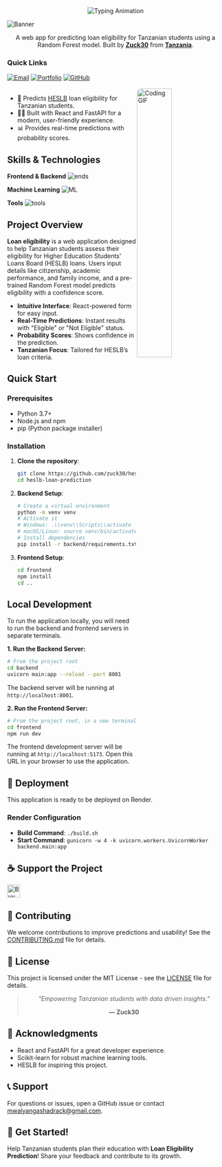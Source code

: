<div align="center">
  <img src="https://readme-typing-svg.demolab.com?font=Fira+Code&weight=600&size=30&duration=4000&pause=1000&color=43CEA2&center=true&vCenter=true&width=500&height=70&lines=Loan+Eligibility;Random+Forest+Model;Built+by+Zuck30" alt="Typing Animation" />
</div>

![Banner](https://capsule-render.vercel.app/api?type=venom&height=200&color=0:43cea2,100:185a9d&text=%20Loan%20Eligibility%20Prediction&textBg=false&desc=(Tanzania)&descAlign=79&fontAlign=50&descAlignY=70&fontColor=f7f5f5)

<p align="center">A web app for predicting loan eligibility for Tanzanian students using a Random Forest model. Built by <strong><a href="https://github.com/zuck30">Zuck30</a></strong> from <strong><a href="https://www.google.com/travel/things-to-do?dest_src=ut&dest_mid=%2Fm%2F0htfv">Tanzania</a></strong>.</p>

<h3>Quick Links</h3>
<div align="left">
    <a href="mailto:mwalyangashadrack@gmail.com"><img src="https://img.shields.io/badge/Mail%20me-30302f?style=flat-square&logo=gmail" alt="Email"></a>
    <a href="https://sheddysilicon.netlify.app"><img src="https://img.shields.io/badge/Portfolio-30302f?style=flat-square&logo=firefox" alt="Portfolio"></a>
    <a href="https://github.com/zuck30/loan-eligibility"><img src="https://img.shields.io/badge/Repository-30302f?style=flat-square&logo=github" alt="GitHub"></a>
</div>

<br>
<a href="https://github.com/zuck30/loan-eligibility"> <img src="https://media.giphy.com/media/L1R1tvI9svkIWwpVYr/giphy.gif" width="40%" align="right" style="border-radius:10px; animation: float 6s ease-in-out infinite;" alt="Coding GIF">
</a>

<ul>
    <li>🔭 Predicts <a href="https://www.heslb.go.tz">HESLB</a> loan eligibility for Tanzanian students.</li>
    <li>👨‍💻 Built with React and FastAPI for a modern, user-friendly experience.</li>
    <li>📊 Provides real-time predictions with probability scores.</li>
</ul>

<h2 id="skills">Skills & Technologies</h2>

**Frontend & Backend**
![ends](https://skillicons.dev/icons?i=js,css,html,python,react,vite,fastapi&perline=10)

**Machine Learning**
![ML](https://skillicons.dev/icons?i=scikitlearn&perline=10)

**Tools**
![tools](https://skillicons.dev/icons?i=git,github,vscode&perline=10)

<h2>Project Overview</h2>

**Loan eligibility** is a web application designed to help Tanzanian students assess their eligibility for Higher Education Students' Loans Board (HESLB) loans. Users input details like citizenship, academic performance, and family income, and a pre-trained Random Forest model predicts eligibility with a confidence score.

- **Intuitive Interface**: React-powered form for easy input.
- **Real-Time Predictions**: Instant results with "Eligible" or "Not Eligible" status.
- **Probability Scores**: Shows confidence in the prediction.
- **Tanzanian Focus**: Tailored for HESLB’s loan criteria.

<h2>Quick Start</h2>

### Prerequisites
- Python 3.7+
- Node.js and npm
- pip (Python package installer)

### Installation
1. **Clone the repository**:
   ```bash
   git clone https://github.com/zuck30/heslb-loan-prediction.git
   cd heslb-loan-prediction
   ```

2. **Backend Setup**:
   ```bash
   # Create a virtual environment
   python -m venv venv
   # Activate it
   # Windows: .\\venv\\Scripts\\activate
   # macOS/Linux: source venv/bin/activate
   # Install dependencies
   pip install -r backend/requirements.txt
   ```

3. **Frontend Setup**:
    ```bash
    cd frontend
    npm install
    cd ..
    ```

<h2>Local Development</h2>

To run the application locally, you will need to run the backend and frontend servers in separate terminals.

**1. Run the Backend Server:**
```bash
# From the project root
cd backend
uvicorn main:app --reload --port 8001
```
The backend server will be running at `http://localhost:8001`.

**2. Run the Frontend Server:**
```bash
# From the project root, in a new terminal
cd frontend
npm run dev
```
The frontend development server will be running at `http://localhost:5173`. Open this URL in your browser to use the application.

<h2>🚀 Deployment</h2>

This application is ready to be deployed on Render.

### Render Configuration

-   **Build Command**: `./build.sh`
-   **Start Command**: `gunicorn -w 4 -k uvicorn.workers.UvicornWorker backend.main:app`


<h2>☕️ Support the Project</h2>
<p>
    <a href="https://www.buymeacoffee.com/zuck30" target="_blank"><img src="https://cdn.buymeacoffee.com/buttons/v2/default-red.png" alt="Buy Me A Coffee" height="30px"></a>
</p>

<h2>🤝 Contributing</h2>

We welcome contributions to improve predictions and usability! See the [CONTRIBUTING.md](CONTRIBUTING.md) file for details.

<h2>📄 License</h2>

This project is licensed under the MIT License - see the [LICENSE](LICENSE) file for details.

<div align="center">
<blockquote>
<p><em>"Empowering Tanzanian students with data driven insights."</em></p>
<p><strong>— Zuck30</strong></p>
</blockquote>
</div>

<h2>🙏 Acknowledgments</h2>

- React and FastAPI for a great developer experience.
- Scikit-learn for robust machine learning tools.
- HESLB for inspiring this project.

<h2>📞 Support</h2>

For questions or issues, open a GitHub issue or contact [mwalyangashadrack@gmail.com](mailto:mwalyangashadrack@gmail.com).

<h2>🎉 Get Started!</h2>

Help Tanzanian students plan their education with **Loan Eligibility Prediction**! Share your feedback and contribute to its growth. 
